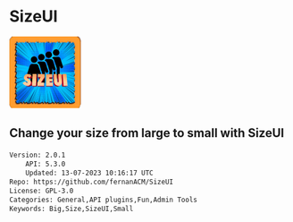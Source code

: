 # SizeUI
<img src="https://raw.githubusercontent.com/fernanACM/SizeUI/76add13b188a72d71aa05e0464260651b61d8b6f/icon.png" width="128" height="128" />

## Change your size from large to small with SizeUI
```properties
Version: 2.0.1
    API: 5.3.0
    Updated: 13-07-2023 10:16:17 UTC
Repo: https://github.com/fernanACM/SizeUI
License: GPL-3.0
Categories: General,API plugins,Fun,Admin Tools
Keywords: Big,Size,SizeUI,Small
```